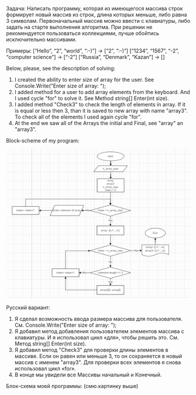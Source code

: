 Задача: Написать программу, которая из имеющегося массива строк формирует новый массив из строк, 
длина которых меньше, либо равна 3 символам. Первоначальный массив можно ввести с 
клавиатуры, либо задать на старте выполнения алгоритма. При решении 
не рекомендуется пользоваться коллекциями, лучше обойтись исключительно массивами.

Примеры:
[“Hello”, “2”, “world”, “:-)”] → [“2”, “:-)”]
[“1234”, “1567”, “-2”, “computer science”] → [“-2”]
[“Russia”, “Denmark”, “Kazan”] → []

Below, please, see the description of solving:

1. I created the ability to enter size of array for the user. See Console.Write("Enter size of array: ");
2. I added method for a user to add array elements from the keyboard. And I used cycle "for" to solve it. See Method string[] Enter(int size).
3. I added method "Check3" to check the length of elements in array. If it is equal or less then 3, than it is saved to new array with name "array3". 
To check all of the elements I used again cycle "for".
4. At the end we saw all of the Arrays the initial and Final, see "array" an "array3".  

Block-scheme of my program:


![](BlockScheme.jpg)


Русский вариант:

1. Я сделал возможность ввода размера массива для пользователя. См. Console.Write("Enter size of array: ");
2. Я добавил метод добавления пользователем элементов массива с клавиатуры. И я использовал цикл «для», чтобы решить это. См. Метод string[] Enter(int size).
3. Я добавил метод "Check3" для проверки длины элементов в массиве. Если он равен или меньше 3, то он сохраняется в новый массив с именем "array3".
Для проверки всех элементов я снова использовал цикл «for».
4. В конце мы увидели все Массивы начальный и Конечный.

Блок-схема моей программы:
(смю.картинку выше)